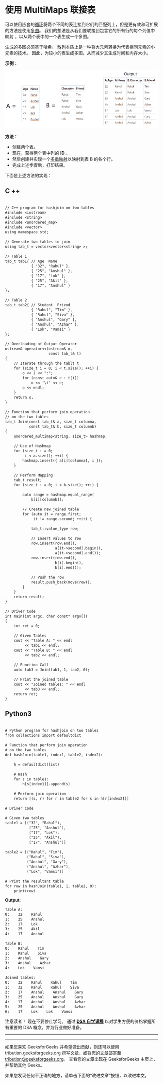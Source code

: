 # 使用 MultiMaps 联接表

可以使用嵌套的[循环](https://www.geeksforgeeks.org/loops-in-c-and-cpp/)将两个不同的表连接到它们的匹配列上，但是更有效和可扩展的方法是使用[多图](https://www.geeksforgeeks.org/multimap-associative-containers-the-c-standard-template-library-stl/)。 我们的想法是从我们要联接到包含它的所有行的每个列值中映射 [](http://www.geeksforgeeks.org/map-associative-containers-the-c-standard-template-library-stl/) ，以从两个表中的一个表生成一个多图。

生成的多图必须基于哈希。 [散列](http://www.geeksforgeeks.org/hashing-data-structure/)本质上是一种将大元素转换为代表相同元素的小元素的技术。 因此，为较小的表生成多图，从而减少其生成时间和内存大小。

**示例：**

[![](img/3bcb8881cc979aca5e01e2abf75912ed.png)](https://media.geeksforgeeks.org/wp-content/uploads/20200803045046/t.png)

**方法：**

*   创建两个表。
*   现在，获得两个表中列的 **ID** 。
*   然后创建并实现一个[多重映射](https://www.geeksforgeeks.org/multimap-associative-containers-the-c-standard-template-library-stl/)以映射到表 B 的各个行。
*   完成上述步骤后，打印结果。

下面是上述方法的实现：

## C ++

```

// C++ program for hashjoin on two tables 
#include <iostream> 
#include <string> 
#include <unordered_map> 
#include <vector> 
using namespace std; 

// Generate two tables to join 
using tab_t = vector<vector<string> >; 

// Table 1 
tab_t tab1{ // Age  Name 
            { "32", "Rahul" }, 
            { "25", "Anshul" }, 
            { "17", "Lok" }, 
            { "25", "Akil" }, 
            { "17", "Anshul" } 
}; 

// Table 2 
tab_t tab2{ // Student  Friend 
            { "Rahul", "Tim" }, 
            { "Rahul", "Siva" }, 
            { "Anshul", "Gary" }, 
            { "Anshul", "Azhar" }, 
            { "Lok", "Vamsi" } 
}; 

// Overloading of Output Operator 
ostream& operator<<(ostream& o, 
                    const tab_t& t) 
{ 
    // Iterate through the tablt t 
    for (size_t i = 0; i < t.size(); ++i) { 
        o << i << ":"; 
        for (const auto& e : t[i]) 
            o << '\t' << e; 
        o << endl; 
    } 
    return o; 
} 

// Function that perform join operation 
// on the two tables 
tab_t Join(const tab_t& a, size_t columna, 
           const tab_t& b, size_t columnb) 
{ 
    unordered_multimap<string, size_t> hashmap; 

    // Use of Hashmap 
    for (size_t i = 0; 
         i < a.size(); ++i) { 
        hashmap.insert({ a[i][columna], i }); 
    } 

    // Perform Mapping 
    tab_t result; 
    for (size_t i = 0; i < b.size(); ++i) { 

        auto range = hashmap.equal_range( 
            b[i][columnb]); 

        // Create new joined table 
        for (auto it = range.first; 
             it != range.second; ++it) { 

            tab_t::value_type row; 

            // Insert values to row 
            row.insert(row.end(), 
                       a[it->second].begin(), 
                       a[it->second].end()); 
            row.insert(row.end(), 
                       b[i].begin(), 
                       b[i].end()); 

            // Push the row 
            result.push_back(move(row)); 
        } 
    } 
    return result; 
} 

// Driver Code 
int main(int argc, char const* argv[]) 
{ 
    int ret = 0; 

    // Given Tables 
    cout << "Table A: " << endl 
         << tab1 << endl; 
    cout << "Table B: " << endl 
         << tab2 << endl; 

    // Function Call 
    auto tab3 = Join(tab1, 1, tab2, 0); 

    // Print the joined table 
    cout << "Joined tables: " << endl 
         << tab3 << endl; 
    return ret; 
} 

```

## Python3

```

# Python program for hashjoin on two tables 
from collections import defaultdict 

# Function that perform join operation 
# on the two tables 
def hashJoin(table1, index1, table2, index2): 

    h = defaultdict(list) 

    # Hash 
    for s in table1: 
        h[s[index1]].append(s) 

    # Perform join operation 
    return [(s, r) for r in table2 for s in h[r[index2]]] 

# Driver Code 

# Given two tables 
table1 = [("32", "Rahul"), 
           ("25", "Anshul"), 
           ("17", "Lok"), 
           ("25", "Akil"), 
           ("17", "Anshul")] 

table2 = [("Rahul", "Tim"), 
          ("Rahul", "Siva"), 
          ("Anshul", "Gary"), 
          ("Anshul", "Azhar"), 
          ("Lok", "Vamsi")] 

# Print the resultant table 
for row in hashJoin(table1, 1, table2, 0): 
    print(row) 

```

**Output:**

```
Table A: 
0:    32    Rahul
1:    25    Anshul
2:    17    Lok
3:    25    Akil
4:    17    Anshul

Table B: 
0:    Rahul    Tim
1:    Rahul    Siva
2:    Anshul    Gary
3:    Anshul    Azhar
4:    Lok    Vamsi

Joined tables: 
0:    32    Rahul    Rahul    Tim
1:    32    Rahul    Rahul    Siva
2:    17    Anshul    Anshul    Gary
3:    25    Anshul    Anshul    Gary
4:    17    Anshul    Anshul    Azhar
5:    25    Anshul    Anshul    Azhar
6:    17    Lok    Lok    Vamsi

```

注意读者！ 现在不要停止学习。 通过 [**DSA 自学课程**](https://practice.geeksforgeeks.org/courses/dsa-self-paced?utm_source=geeksforgeeks&utm_medium=article&utm_campaign=gfg_article_dsa_content_bottom) 以对学生方便的价格掌握所有重要的 DSA 概念，并为行业做好准备。

* * *

* * *

如果您喜欢 GeeksforGeeks 并希望做出贡献，则还可以使用 [tribution.geeksforgeeks.org](https://contribute.geeksforgeeks.org/) 撰写文章，或将您的文章邮寄至 tribution@geeksforgeeks.org。 查看您的文章出现在 GeeksforGeeks 主页上，并帮助其他 Geeks。

如果您发现任何不正确的地方，请单击下面的“改进文章”按钮，以改进本文。